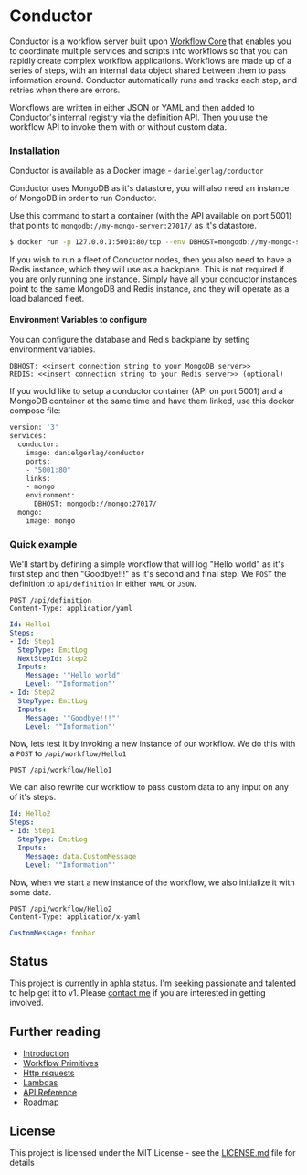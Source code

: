 # Conductor

Conductor is a workflow server built upon [Workflow Core](https://github.com/danielgerlag/workflow-core) that enables you to coordinate multiple services and scripts into workflows so that you can rapidly create complex workflow applications. Workflows are made up of a series of steps, with an internal data object shared between them to pass information around.  Conductor automatically runs and tracks each step, and retries when there are errors.

Workflows are written in either JSON or YAML and then added to Conductor's internal registry via the definition API.  Then you use the workflow API to invoke them with or without custom data.

### Installation

Conductor is available as a Docker image - `danielgerlag/conductor`

Conductor uses MongoDB as it's datastore, you will also need an instance of MongoDB in order to run Conductor.

Use this command to start a container (with the API available on port 5001) that points to `mongodb://my-mongo-server:27017/` as it's datastore.

```bash
$ docker run -p 127.0.0.1:5001:80/tcp --env DBHOST=mongodb://my-mongo-server:27017/ danielgerlag/conductor
```

If you wish to run a fleet of Conductor nodes, then you also need to have a Redis instance, which they will use as a backplane.  This is not required if you are only running one instance.
Simply have all your conductor instances point to the same MongoDB and Redis instance, and they will operate as a load balanced fleet.

#### Environment Variables to configure

You can configure the database and Redis backplane by setting environment variables.
```
DBHOST: <<insert connection string to your MongoDB server>>
REDIS: <<insert connection string to your Redis server>> (optional)
```

If you would like to setup a conductor container (API on port 5001) and a MongoDB container at the same time and have them linked, use this docker compose file:

```Dockerfile
version: '3'
services:
  conductor:
    image: danielgerlag/conductor
    ports:
    - "5001:80"
    links:
    - mongo
    environment:
      DBHOST: mongodb://mongo:27017/
  mongo:
    image: mongo
```

### Quick example

We'll start by defining a simple workflow that will log "Hello world" as it's first step and then "Goodbye!!!" as it's second and final step.  We `POST` the definition to `api/definition` in either `YAML` or `JSON`.

```http
POST /api/definition
Content-Type: application/yaml
```
```yml
Id: Hello1
Steps:
- Id: Step1
  StepType: EmitLog
  NextStepId: Step2
  Inputs:
    Message: '"Hello world"'
    Level: '"Information"'
- Id: Step2
  StepType: EmitLog
  Inputs:
    Message: '"Goodbye!!!"'
    Level: '"Information"'
```

Now, lets test it by invoking a new instance of our workflow.
We do this with a `POST` to `/api/workflow/Hello1`
```
POST /api/workflow/Hello1
```

We can also rewrite our workflow to pass custom data to any input on any of it's steps.

```yml
Id: Hello2
Steps:
- Id: Step1
  StepType: EmitLog
  Inputs:
    Message: data.CustomMessage
    Level: '"Information"'
```

Now, when we start a new instance of the workflow, we also initialize it with some data.

```
POST /api/workflow/Hello2
Content-Type: application/x-yaml
```
```yaml
CustomMessage: foobar
```

## Status

This project is currently in aphla status.  I'm seeking passionate and talented to help get it to v1.  Please [contact me](mailto:daniel@gerlag.ca) if you are interested in getting involved.


## Further reading
* [Introduction](docs/01-intro.md)
* [Workflow Primitives](docs/02-primitives.md)
* [Http requests](docs/03-http.md)
* [Lambdas](docs/04-lambda.md)
* [API Reference](docs/99-api-reference.md)
* [Roadmap](docs/roadmap.md)


## License

This project is licensed under the MIT License - see the [LICENSE.md](LICENSE.md) file for details
